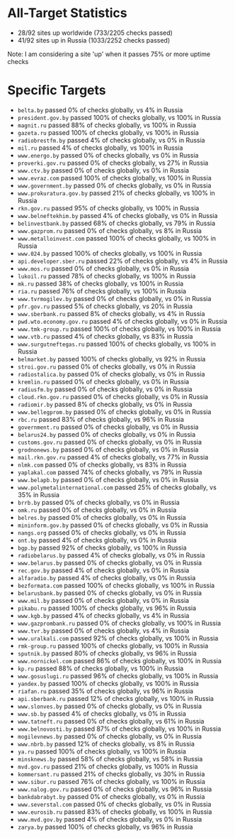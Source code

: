 # All-Target Statistics
* 28/92 sites up worldwide (733/2205 checks passed)
* 41/92 sites up in Russia (1033/2252 checks passed)

Note: I am considering a site 'up' when it passes 75% or more uptime checks

# Specific Targets
* `belta.by` passed 0% of checks globally, vs 4% in Russia
* `president.gov.by` passed 100% of checks globally, vs 100% in Russia
* `magnit.ru` passed 88% of checks globally, vs 100% in Russia
* `gazeta.ru` passed 100% of checks globally, vs 100% in Russia
* `radiobrestfm.by` passed 4% of checks globally, vs 0% in Russia
* `mil.ru` passed 4% of checks globally, vs 100% in Russia
* `www.energo.by` passed 0% of checks globally, vs 0% in Russia
* `proverki.gov.ru` passed 0% of checks globally, vs 27% in Russia
* `www.ctv.by` passed 0% of checks globally, vs 0% in Russia
* `www.evraz.com` passed 100% of checks globally, vs 100% in Russia
* `www.government.by` passed 0% of checks globally, vs 0% in Russia
* `www.prokuratura.gov.by` passed 21% of checks globally, vs 100% in Russia
* `rkn.gov.ru` passed 95% of checks globally, vs 100% in Russia
* `www.belneftekhim.by` passed 4% of checks globally, vs 0% in Russia
* `belinvestbank.by` passed 68% of checks globally, vs 79% in Russia
* `www.gazprom.ru` passed 0% of checks globally, vs 8% in Russia
* `www.metalloinvest.com` passed 100% of checks globally, vs 100% in Russia
* `www.024.by` passed 100% of checks globally, vs 100% in Russia
* `api.developer.sber.ru` passed 22% of checks globally, vs 4% in Russia
* `www.mos.ru` passed 0% of checks globally, vs 0% in Russia
* `lukoil.ru` passed 78% of checks globally, vs 100% in Russia
* `mk.ru` passed 38% of checks globally, vs 100% in Russia
* `ria.ru` passed 76% of checks globally, vs 100% in Russia
* `www.tvrmogilev.by` passed 0% of checks globally, vs 0% in Russia
* `pfr.gov.ru` passed 5% of checks globally, vs 20% in Russia
* `www.sberbank.ru` passed 8% of checks globally, vs 4% in Russia
* `pwd.wto.economy.gov.ru` passed 4% of checks globally, vs 0% in Russia
* `www.tmk-group.ru` passed 100% of checks globally, vs 100% in Russia
* `www.vtb.ru` passed 4% of checks globally, vs 83% in Russia
* `www.surgutneftegas.ru` passed 100% of checks globally, vs 100% in Russia
* `belmarket.by` passed 100% of checks globally, vs 92% in Russia
* `stroi.gov.ru` passed 0% of checks globally, vs 0% in Russia
* `radiostalica.by` passed 0% of checks globally, vs 0% in Russia
* `kremlin.ru` passed 0% of checks globally, vs 0% in Russia
* `radiusfm.by` passed 0% of checks globally, vs 0% in Russia
* `cloud.rkn.gov.ru` passed 0% of checks globally, vs 0% in Russia
* `radiomir.by` passed 8% of checks globally, vs 0% in Russia
* `www.bellegprom.by` passed 0% of checks globally, vs 0% in Russia
* `rbc.ru` passed 83% of checks globally, vs 96% in Russia
* `government.ru` passed 0% of checks globally, vs 0% in Russia
* `belarus24.by` passed 0% of checks globally, vs 0% in Russia
* `customs.gov.ru` passed 0% of checks globally, vs 0% in Russia
* `grodnonews.by` passed 0% of checks globally, vs 0% in Russia
* `mail.rkn.gov.ru` passed 4% of checks globally, vs 77% in Russia
* `nlmk.com` passed 0% of checks globally, vs 83% in Russia
* `yaplakal.com` passed 74% of checks globally, vs 79% in Russia
* `www.belapb.by` passed 0% of checks globally, vs 0% in Russia
* `www.polymetalinternational.com` passed 25% of checks globally, vs 35% in Russia
* `brrb.by` passed 0% of checks globally, vs 0% in Russia
* `omk.ru` passed 0% of checks globally, vs 0% in Russia
* `belres.by` passed 0% of checks globally, vs 0% in Russia
* `mininform.gov.by` passed 0% of checks globally, vs 0% in Russia
* `nangs.org` passed 0% of checks globally, vs 0% in Russia
* `ont.by` passed 4% of checks globally, vs 0% in Russia
* `bgp.by` passed 92% of checks globally, vs 100% in Russia
* `radiobelarus.by` passed 4% of checks globally, vs 0% in Russia
* `www.belarus.by` passed 0% of checks globally, vs 0% in Russia
* `rec.gov.by` passed 4% of checks globally, vs 0% in Russia
* `alfaradio.by` passed 4% of checks globally, vs 0% in Russia
* `bezformata.com` passed 100% of checks globally, vs 100% in Russia
* `belarusbank.by` passed 0% of checks globally, vs 0% in Russia
* `www.mil.by` passed 0% of checks globally, vs 0% in Russia
* `pikabu.ru` passed 100% of checks globally, vs 96% in Russia
* `www.kgb.by` passed 4% of checks globally, vs 4% in Russia
* `www.gazprombank.ru` passed 0% of checks globally, vs 100% in Russia
* `www.tvr.by` passed 0% of checks globally, vs 4% in Russia
* `www.uralkali.com` passed 92% of checks globally, vs 100% in Russia
* `rmk-group.ru` passed 100% of checks globally, vs 100% in Russia
* `sputnik.by` passed 80% of checks globally, vs 96% in Russia
* `www.nornickel.com` passed 86% of checks globally, vs 100% in Russia
* `kp.ru` passed 88% of checks globally, vs 100% in Russia
* `www.gosuslugi.ru` passed 96% of checks globally, vs 100% in Russia
* `yandex.by` passed 100% of checks globally, vs 100% in Russia
* `riafan.ru` passed 35% of checks globally, vs 96% in Russia
* `api.sberbank.ru` passed 12% of checks globally, vs 100% in Russia
* `www.slonves.by` passed 0% of checks globally, vs 0% in Russia
* `www.sb.by` passed 4% of checks globally, vs 0% in Russia
* `www.tatneft.ru` passed 0% of checks globally, vs 61% in Russia
* `www.belnovosti.by` passed 87% of checks globally, vs 100% in Russia
* `mogilevnews.by` passed 0% of checks globally, vs 0% in Russia
* `www.nbrb.by` passed 12% of checks globally, vs 8% in Russia
* `ya.ru` passed 100% of checks globally, vs 100% in Russia
* `minsknews.by` passed 58% of checks globally, vs 58% in Russia
* `mvd.gov.ru` passed 21% of checks globally, vs 100% in Russia
* `kommersant.ru` passed 21% of checks globally, vs 30% in Russia
* `www.sibur.ru` passed 76% of checks globally, vs 100% in Russia
* `www.nalog.gov.ru` passed 0% of checks globally, vs 96% in Russia
* `bankdabrabyt.by` passed 0% of checks globally, vs 0% in Russia
* `www.severstal.com` passed 0% of checks globally, vs 0% in Russia
* `www.eurosib.ru` passed 83% of checks globally, vs 100% in Russia
* `www.mvd.gov.by` passed 4% of checks globally, vs 0% in Russia
* `zarya.by` passed 100% of checks globally, vs 96% in Russia
